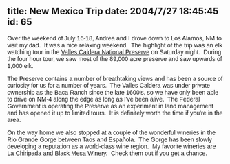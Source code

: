 title: New Mexico Trip
date: 2004/7/27 18:45:45
id: 65
---
<font face="Arial">Over the weekend of July 16-18, Andrea and I drove down to Los Alamos, NM to visit my dad.  It was a nice relaxing weekend.  The highlight of the trip was an elk watching tour in the [Valles Caldera National Preserve](http://www.vallescaldera.gov) on Saturday night.  During the four hour tour, we saw most of the 89,000 acre preserve and saw upwards of 1,000 elk. </font>

<font face="Arial">The Preserve contains a number of breathtaking views and has been a source of curiosity for us for a number of years.  The Valles Caldera was under private ownership as the Baca Ranch since the late 1600's, so we have only been able to drive on NM-4 along the edge as long as I've been alive.  The Federal Government is operating the Preserve as an experiment in land management and has opened it up to limited tours.  It is definitely worth the time if you're in the area.</font>

<font face="Arial">On the way home we also stopped at a couple of the wonderful wineries in the Rio Grande Gorge between Taos and Española.  The Gorge has been slowly developing a reputation as a world-class wine region.  My favorite wineries are [La Chiripada](http://www.lachiripada.com/) and [Black Mesa Winery](http://www.blackmesawinery.com/).  Check them out if you get a chance. </font>